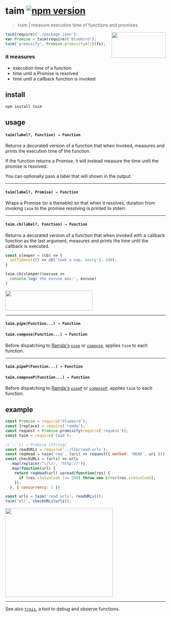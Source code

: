 # taim [![npm version](https://badge.fury.io/js/taim.svg)](https://www.npmjs.com/package/taim)

> tʌɪm | measure execution time of functions and promises

<img align="right" width="170" height="81" src="https://raw.githubusercontent.com/raine/taim/media/img.png" />

```js
taim(require)('./package.json');
var Promise = taim(require)('bluebird');
taim('promisify', Promise.promisifyAll)(fs);
```

### it measures

- execution time of a function
- time until a Promise is resolved
- time until a callback function is invoked

## install

```sh
npm install taim
```

## usage
 
#### `taim(label?, Function) → Function`

Returns a decorated version of a function that when invoked, measures and
prints the execution time of the function.

If the function returns a Promise, it will instead measure the time until the
promise is resolved.

You can optionally pass a label that will shown in the output.

---

#### `taim(label?, Promise) → Function`

Wraps a Promise (or a thenable) so that when it resolves, duration from
invoking `taim` to the promise resolving is printed to stderr.

---

#### `taim.cb(label?, Function) → Function`

Returns a decorated version of a function that when invoked with a callback
function as the last argument, measures and prints the time until the
callback is executed.

```js
const sleeper = (cb) => {
  setTimeout(() => cb('took a nap, sorry'), 500);
}

taim.cb(sleeper)(excuse =>
  console.log('the excuse was:', excuse)
)
```

<img src="https://raw.githubusercontent.com/raine/taim/media/sleeper.png" width="274" height="63">

---

#### `taim.pipe(Function...) → Function`
#### `taim.compose(Function...) → Function`

Before dispatching to [Ramda's][ramda] [`pipe`][pipe] or
[`compose`][compose], applies `taim` to each function.

---

#### `taim.pipeP(Function...) → Function`
#### `taim.composeP(Function...) → Function`

Before dispatching to [Ramda's][ramda] [`pipeP`][pipeP] or
[`composeP`][composeP], applies `taim` to each function.

## example

```js
const Promise = require('bluebird');
const {replace} = require('ramda');
const request = Promise.promisify(require('request'));
const taim = require('taim');

// :: () → Promise [String]
const readURLs = require('../lib/read-urls');
const reqHead = taim('req', (uri) => request({ method: 'HEAD', uri }));
const checkURLs = (urls) => urls
  .map(replace(/^\/\//, 'http://'))
  .map(function(url) {
    return reqHead(url).spread(function(res) {
      if (res.statusCode !== 200) throw new Error(res.statusCode);
    });
  }, { concurrency: 1 })

const urls = taim('read urls', readURLs());
taim('all', checkURLs(urls));
```

<img src="https://raw.githubusercontent.com/raine/taim/media/check-urls.png" width="338" height="279">

---

See also [`treis`][treis], a tool to debug and observe functions.

[treis]: https://github.com/raine/treis
[ramda]: http://ramdajs.com
[pipe]: http://ramdajs.com/docs/#pipe
[compose]: http://ramdajs.com/docs/#compose
[pipeP]: http://ramdajs.com/docs/#pipeP
[composeP]: http://ramdajs.com/docs/#composeP
